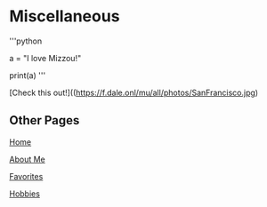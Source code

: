 # Miscellaneous

'''python

a = "I love Mizzou!"

print(a)
'''

[Check this out!]((https://f.dale.onl/mu/all/photos/SanFrancisco.jpg)

## Other Pages
[Home](Home.md)

[About Me](AboutMe.md)

[Favorites](Favorite.md)

[Hobbies](Hobbies.md)
